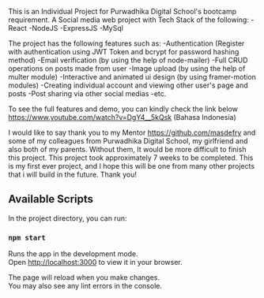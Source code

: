 This is an Individual Project for Purwadhika Digital School's bootcamp requirement.
A Social media web project with Tech Stack of the following:
-React
-NodeJS
-ExpressJS
-MySql

The project has the following features such as:
-Authentication (Register with authentication using JWT Token and bcrypt for password hashing method)
-Email verification (by using the help of node-mailer)
-Full CRUD operations on posts made from user
-Image upload (by using the help of multer module)
-Interactive and animated ui design (by using framer-motion modules)
-Creating individual account and viewing other user's page and posts
-Post sharing via other social medias
-etc.

To see the full features and demo, you can kindly check the link below
https://www.youtube.com/watch?v=DgY4__5kQsk (Bahasa Indonesia)

I would like to say thank you to my Mentor https://github.com/masdefry and some of my colleagues from Purwadhika Digital School, my girlfriend and also both of my parents. Without them, It would be more difficult to finish this project.
This project took approximately 7 weeks to be completed. This is my first ever project, and I hope this will be one from many other projects that i will build in the future. Thank you!

## Available Scripts

In the project directory, you can run:

### `npm start`

Runs the app in the development mode.\
Open [http://localhost:3000](http://localhost:3000) to view it in your browser.

The page will reload when you make changes.\
You may also see any lint errors in the console.
